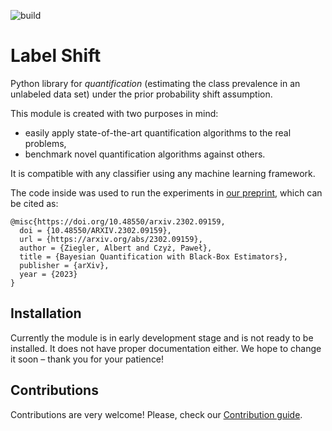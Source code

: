 ![build](https://github.com/labelshift/labelshift/actions/workflows/build.yml/badge.svg)

# Label Shift

Python library for *quantification* (estimating the class prevalence in an unlabeled data set) under the prior probability shift assumption.

This module is created with two purposes in mind:
  - easily apply state-of-the-art quantification algorithms to the real problems,
  - benchmark novel quantification algorithms against others.

It is compatible with any classifier using any machine learning framework.

The code inside was used to run the experiments in [our preprint](https://arxiv.org/abs/2302.09159), which can be cited as:
```
@misc{https://doi.org/10.48550/arxiv.2302.09159,
  doi = {10.48550/ARXIV.2302.09159},
  url = {https://arxiv.org/abs/2302.09159},
  author = {Ziegler, Albert and Czyż, Paweł},
  title = {Bayesian Quantification with Black-Box Estimators},
  publisher = {arXiv},
  year = {2023}
}
```

## Installation
Currently the module is in early development stage and is not ready to be installed. It does not have proper documentation either. We hope to change it soon – thank you for your patience!

## Contributions
Contributions are very welcome! Please, check our [Contribution guide](CONTRIBUTING.md).



